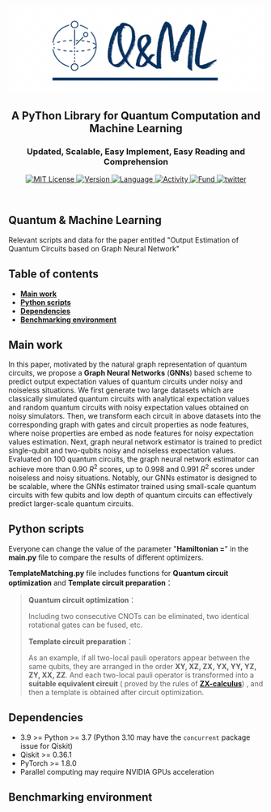 <p align="center">
<img src="Q&ML.png" alt="Q&ML Logo" width="600">
</p>

<h2><p align="center">A PyThon Library for Quantum Computation and Machine Learning</p></h2>
<h3><p align="center">Updated, Scalable, Easy Implement, Easy Reading and Comprehension</p></h3>


<p align="center">
    <a href="https://github.com/QUANTUM-AND-ML/QaML/blob/main/LICENSE">
        <img alt="MIT License" src="https://img.shields.io/github/license/QUANTUM-AND-ML/QUANTUM-QuantumSimulation">
    </a>
    <a href="https://www.python.org/downloads/release/python-3813/">
        <img alt="Version" src="https://img.shields.io/badge/Python-3.8-orange">
    </a>
    <a href="https://github.com/search?q=repo%3AQUANTUM-AND-ML%2FQaML++language%3APython&type=code">
        <img alt="Language" src="https://img.shields.io/github/languages/top/QUANTUM-AND-ML/QUANTUM-QuantumSimulation">
    </a>
   <a href="https://github.com/QUANTUM-AND-ML/QaML/activity">
        <img alt="Activity" src="https://img.shields.io/github/last-commit/QUANTUM-AND-ML/QUANTUM-QuantumSimulation">
    </a>
       <a href="https://www.nsfc.gov.cn/english/site_1/index.html">
        <img alt="Fund" src="https://img.shields.io/badge/supported%20by-NSFC-green">
    </a>
    <a href="https://twitter.com/FindOne0258">
        <img alt="twitter" src="https://img.shields.io/badge/twitter-chat-2eb67d.svg?logo=twitter">
    </a>


</p>
<br />



## Quantum & Machine Learning
Relevant scripts and data for the paper entitled "Output Estimation of Quantum Circuits based on Graph Neural Network"

## Table of contents
* [**Main work**](#Main-work)
* [**Python scripts**](#Python-scripts)
* [**Dependencies**](#Dependencies)
* [**Benchmarking environment**](#Benchmarking-environment)

## Main work
In this paper, motivated by the natural graph representation of quantum circuits, we propose a **Graph Neural Networks** (**GNNs**) based scheme to predict output expectation values of quantum circuits under noisy and noiseless situations. We first generate two large datasets which are classically simulated quantum circuits with analytical expectation values and random quantum circuits with noisy expectation values obtained on noisy simulators. Then, we transform each circuit in above datasets into the corresponding graph with gates and circuit properties as node features, where noise properties are embed as node features for noisy expectation values estimation. Next, graph neural network estimator is trained to predict single-qubit and two-qubits noisy and noiseless expectation values. Evaluated on 100 quantum circuits, the graph neural network estimator can achieve more than 0.90 $R^2$ scores, up to 0.998 and 0.991 $R^2$ scores under noiseless and noisy situations. Notably, our GNNs estimator is designed to be scalable, where the GNNs estimator trained using small-scale quantum circuits with few qubits and low depth of quantum circuits can effectively predict larger-scale quantum circuits.
## Python scripts
Everyone can change the value of the parameter "**Hamiltonian =**" in the **main.py** file to compare the results of different optimizers.  

**TemplateMatching.py** file includes functions for **Quantum circuit optimization** and **Template circuit preparation**：

>**Quantum circuit optimization**：
>
>Including two consecutive CNOTs can be eliminated, two identical rotational gates can be fused, etc.
>
>**Template circuit preparation**：
>
>As an example, if all two-local pauli operators appear between the same qubits, they are arranged in the order **XY, XZ, ZX, YX, YY, YZ, ZY, XX, ZZ**. And each two-local pauli operator is transformed into a **suitable equivalent circuit** ( proved by the rules of [**ZX-calculus**](https://zxcalculus.com/)) , and then a template is obtained after circuit optimization.

## Dependencies
- 3.9 >= Python >= 3.7 (Python 3.10 may have the `concurrent` package issue for Qiskit)
- Qiskit >= 0.36.1
- PyTorch >= 1.8.0
- Parallel computing may require NVIDIA GPUs acceleration

## Benchmarking environment

